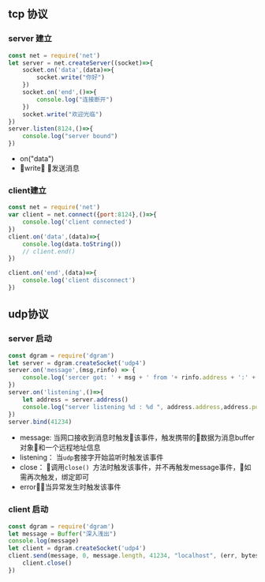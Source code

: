 ## tcp 协议
### server 建立
```js
const net = require('net')
let server = net.createServer((socket)=>{
    socket.on('data',(data)=>{
        socket.write("你好")
    })
    socket.on('end',()=>{
        console.log("连接断开")
    })
    socket.write("欢迎光临")
})
server.listen(8124,()=>{
    console.log("server bound")
})
```

- on("data") 
- write： 发送消息


 ### client建立


```js
const net = require('net')
var client = net.connect({port:8124},()=>{
    console.log('client connected')
})
client.on('data',(data)=>{
    console.log(data.toString())
    // client.end()
})

client.on('end',(data)=>{
    console.log('client disconnect')
})

```
## udp协议
### server 启动
```js
const dgram = require('dgram')
let server = dgram.createSocket('udp4')
server.on('message',(msg,rinfo) => {
    console.log('sercer got: ' + msg + ' from '+ rinfo.address + ':' + rinfo.port)
})
server.on('listening',()=>{
    let address = server.address()
    console.log("server listening %d : %d ", address.address,address.port)
})
server.bind(41234)
```
- message: 当网口接收到消息时触发该事件，触发携带的数据为消息buffer对象和一个远程地址信息
- listening： 当`udp`套接字开始监听时触发该事件
- close： 调用`close() `方法时触发该事件，并不再触发message事件，如需再次触发，绑定即可
- error：当异常发生时触发该事件

### client 启动
```js
const dgram = require('dgram')
let message = Buffer("深入浅出")
console.log(message)
let client = dgram.createSocket('udp4')
client.send(message, 0, message.length, 41234, "localhost", (err, bytes) => {
    client.close()
})
```

